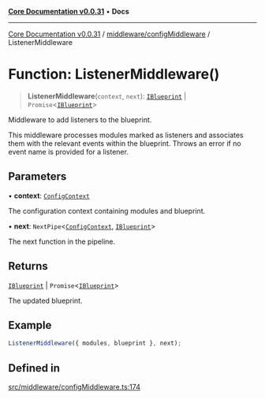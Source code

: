 [**Core Documentation v0.0.31**](../../../README.md) • **Docs**

***

[Core Documentation v0.0.31](../../../modules.md) / [middleware/configMiddleware](../README.md) / ListenerMiddleware

# Function: ListenerMiddleware()

> **ListenerMiddleware**(`context`, `next`): [`IBlueprint`](../../../definitions/type-aliases/IBlueprint.md) \| `Promise`\<[`IBlueprint`](../../../definitions/type-aliases/IBlueprint.md)\>

Middleware to add listeners to the blueprint.

This middleware processes modules marked as listeners and associates them with the relevant
events within the blueprint. Throws an error if no event name is provided for a listener.

## Parameters

• **context**: [`ConfigContext`](../../../definitions/interfaces/ConfigContext.md)

The configuration context containing modules and blueprint.

• **next**: `NextPipe`\<[`ConfigContext`](../../../definitions/interfaces/ConfigContext.md), [`IBlueprint`](../../../definitions/type-aliases/IBlueprint.md)\>

The next function in the pipeline.

## Returns

[`IBlueprint`](../../../definitions/type-aliases/IBlueprint.md) \| `Promise`\<[`IBlueprint`](../../../definitions/type-aliases/IBlueprint.md)\>

The updated blueprint.

## Example

```typescript
ListenerMiddleware({ modules, blueprint }, next);
```

## Defined in

[src/middleware/configMiddleware.ts:174](https://github.com/stonemjs/core/blob/a25677efd9a5f5a45cc90fda3ed3e87df97e6124/src/middleware/configMiddleware.ts#L174)
